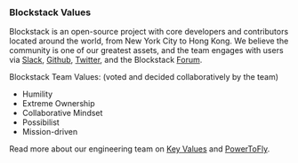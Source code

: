 ### Blockstack Values

Blockstack is an open-source project with core developers and contributors located around the world, from New York City to Hong Kong. We believe the community is one of our greatest assets, and the team engages with users via [Slack](https://docs.google.com/a/blockstack.com/forms/d/e/1FAIpQLSed5Mnu0G5ZMJdWs6cTO_8sTJfUVfe1sYL6WFDcD51_XuQkZw/viewform), [Github](https://github.com/blockstack), [Twitter](https://twitter.com/blockstack), and the Blockstack [Forum](https://forum.blockstack.org/).

Blockstack Team Values: (voted and decided collaboratively by the team)

- Humility
- Extreme Ownership
- Collaborative Mindset
- Possibilist
- Mission-driven

Read more about our engineering team on [Key Values](https://www.keyvalues.com/blockstack) and [PowerToFly](https://powertofly.com/companies/blockstack).
<span id="openings">&nbsp;</span>
